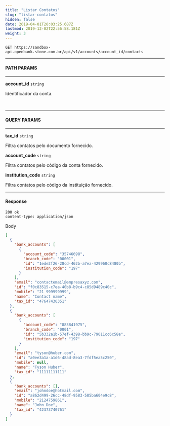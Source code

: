 ```yaml
---
title: "Listar Contatos"
slug: "listar-contatos"
hidden: false
date: 2019-04-01T20:03:25.687Z
lastmod: 2019-12-02T22:56:58.181Z
weight: 3
---
```


```http
GET https://sandbox-api.openbank.stone.com.br/api/v1/accounts/account_id/contacts
```

---

#### **PATH PARAMS**

---

**account_id**  `string`

Identificador da conta.

<br>

---

#### **QUERY PARAMS**

---

**tax_id**  `string`

Filtra contatos pelo documento fornecido.

**account_code**  `string`

Filtra contatos pelo código da conta fornecido.

**institution_code**  `string`

Filtra contatos pelo código da instituição fornecido.

---

#### **Response**

```http
200 ok
content-type: application/json
```
Body
```JSON
[
  {
    "bank_accounts": [
      {
        "account_code": "35746698",
        "branch_code": "00001",
        "id": "1ede2f26-28cd-462b-a7ea-429960c8480b",
        "institution_code": "197"
      }
    ],
    "email": "contactemail@empresaxyz.com",
    "id": "f0c83515-c7ea-40b8-b9c4-c85d9489c40c",
    "mobile": "21 999999999",
    "name": "Contact name",
    "tax_id": "47647430351"
  },
  {
    "bank_accounts": [
      {
        "account_code": "883841975",
        "branch_code": "0001",
        "id": "5b332a1b-57ef-4398-bb9c-79011cc6c58e",
        "institution_code": "197"
      }
    ],
    "email": "tyson@huber.com",
    "id": "a0ee3a1a-a1d6-48ad-8ea3-7fdf5ea5c250",
    "mobile": null,
    "name": "Tyson Huber",
    "tax_id": "11111111111"
  },
  {
    "bank_accounts": [],
    "email": "johndoe@hotmail.com",
    "id": "a862d499-26cc-48df-9583-585ba604e9c8",
    "mobile": "2124759861",
    "name": "John Doe",
    "tax_id": "42373740761"
  }
]
```
